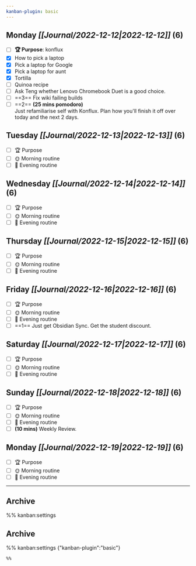 ```yaml
---
kanban-plugin: basic
---
```


## **Monday** *[[Journal/2022-12-12|2022-12-12]]* (6)

- [ ] **🏆 Purpose**: konflux
- [x] How to pick a laptop
- [x] Pick a laptop for Google
- [x] Pick a laptop for aunt
- [x] Tortilla
- [ ] Quinoa recipe
- [ ] Ask Teng whether Lenovo Chromebook Duet is a good choice.
- [ ] ==3== Fix wiki failing builds
- [ ] ==2== **(25 mins pomodoro)**<br>Just refamiliarise self with Konflux. Plan how you'll finish it off over today and the next 2 days.

## **Tuesday** *[[Journal/2022-12-13|2022-12-13]]* (6)

- [ ] 🏆 Purpose
- [ ] 🌞 Morning routine
- [ ] 🌙 Evening routine

## **Wednesday** *[[Journal/2022-12-14|2022-12-14]]* (6)

- [ ] 🏆 Purpose
- [ ] 🌞 Morning routine
- [ ] 🌙 Evening routine

## **Thursday** *[[Journal/2022-12-15|2022-12-15]]* (6)

- [ ] 🏆 Purpose
- [ ] 🌞 Morning routine
- [ ] 🌙 Evening routine

## **Friday** *[[Journal/2022-12-16|2022-12-16]]* (6)

- [ ] 🏆 Purpose
- [ ] 🌞 Morning routine
- [ ] 🌙 Evening routine
- [ ] ==1== Just get Obsidian Sync. Get the student discount.

## **Saturday** *[[Journal/2022-12-17|2022-12-17]]* (6)

- [ ] 🏆 Purpose
- [ ] 🌞 Morning routine
- [ ] 🌙 Evening routine

## **Sunday** *[[Journal/2022-12-18|2022-12-18]]* (6)

- [ ] 🏆 Purpose
- [ ] 🌞 Morning routine
- [ ] 🌙 Evening routine
- [ ] **(10 mins)** Weekly Review.

## **Monday** *[[Journal/2022-12-19|2022-12-19]]* (6)

- [ ] 🏆 Purpose
- [ ] 🌞 Morning routine
- [ ] 🌙 Evening routine

***

## Archive



%% kanban:settings
## Archive
%% kanban:settings
{"kanban-plugin":"basic"}
```
%%
